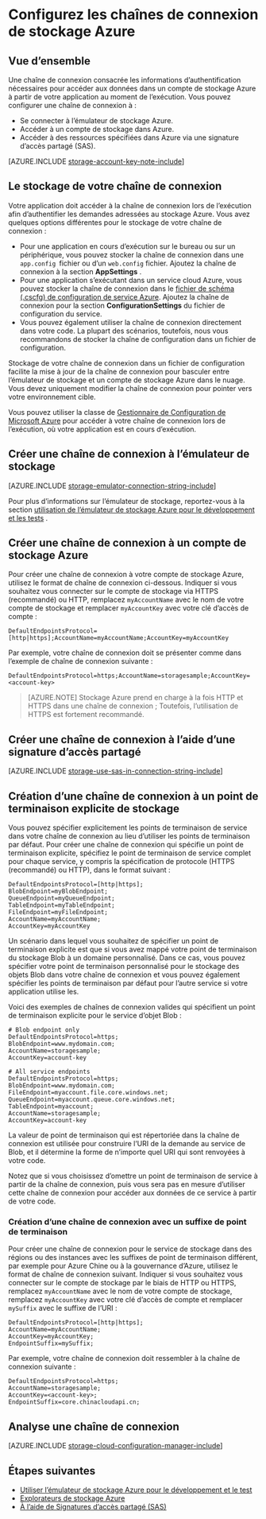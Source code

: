 <properties 
    pageTitle="Configurer une chaîne de connexion pour le stockage Azure | Microsoft Azure"
    description="Configurer une chaîne de connexion à un compte de stockage Azure. Une chaîne de connexion consacrée les informations nécessaires pour authentifier l’accès à un compte de stockage à partir de votre application au moment de l’exécution."
    services="storage"
    documentationCenter=""
    authors="tamram"
    manager="carmonm"
    editor="tysonn"/>

<tags
    ms.service="storage"
    ms.workload="storage"
    ms.tgt_pltfrm="na"
    ms.devlang="na"
    ms.topic="article"
    ms.date="10/18/2016"
    ms.author="tamram"/>

# <a name="configure-azure-storage-connection-strings"></a>Configurez les chaînes de connexion de stockage Azure

## <a name="overview"></a>Vue d’ensemble

Une chaîne de connexion consacrée les informations d’authentification nécessaires pour accéder aux données dans un compte de stockage Azure à partir de votre application au moment de l’exécution. Vous pouvez configurer une chaîne de connexion à :

- Se connecter à l’émulateur de stockage Azure.
- Accéder à un compte de stockage dans Azure.
- Accéder à des ressources spécifiées dans Azure via une signature d’accès partagé (SAS).

[AZURE.INCLUDE [storage-account-key-note-include](../../includes/storage-account-key-note-include.md)]

## <a name="storing-your-connection-string"></a>Le stockage de votre chaîne de connexion

Votre application doit accéder à la chaîne de connexion lors de l’exécution afin d’authentifier les demandes adressées au stockage Azure. Vous avez quelques options différentes pour le stockage de votre chaîne de connexion :

- Pour une application en cours d’exécution sur le bureau ou sur un périphérique, vous pouvez stocker la chaîne de connexion dans une `app.config `fichier ou d’un `web.config` fichier. Ajoutez la chaîne de connexion à la section **AppSettings** .
- Pour une application s’exécutant dans un service cloud Azure, vous pouvez stocker la chaîne de connexion dans le [fichier de schéma (.cscfg) de configuration de service Azure](https://msdn.microsoft.com/library/ee758710.aspx). Ajoutez la chaîne de connexion pour la section **ConfigurationSettings** du fichier de configuration du service.
- Vous pouvez également utiliser la chaîne de connexion directement dans votre code. La plupart des scénarios, toutefois, nous vous recommandons de stocker la chaîne de configuration dans un fichier de configuration.

Stockage de votre chaîne de connexion dans un fichier de configuration facilite la mise à jour de la chaîne de connexion pour basculer entre l’émulateur de stockage et un compte de stockage Azure dans le nuage. Vous devez uniquement modifier la chaîne de connexion pour pointer vers votre environnement cible.

Vous pouvez utiliser la classe de [Gestionnaire de Configuration de Microsoft Azure](https://www.nuget.org/packages/Microsoft.WindowsAzure.ConfigurationManager/) pour accéder à votre chaîne de connexion lors de l’exécution, où votre application est en cours d’exécution.

## <a name="create-a-connection-string-to-the-storage-emulator"></a>Créer une chaîne de connexion à l’émulateur de stockage

[AZURE.INCLUDE [storage-emulator-connection-string-include](../../includes/storage-emulator-connection-string-include.md)]

Pour plus d’informations sur l’émulateur de stockage, reportez-vous à la section [utilisation de l’émulateur de stockage Azure pour le développement et les tests](storage-use-emulator.md) .

## <a name="create-a-connection-string-to-an-azure-storage-account"></a>Créer une chaîne de connexion à un compte de stockage Azure

Pour créer une chaîne de connexion à votre compte de stockage Azure, utilisez le format de chaîne de connexion ci-dessous. Indiquer si vous souhaitez vous connecter sur le compte de stockage via HTTPS (recommandé) ou HTTP, remplacez `myAccountName` avec le nom de votre compte de stockage et remplacer `myAccountKey` avec votre clé d’accès de compte :

    DefaultEndpointsProtocol=[http|https];AccountName=myAccountName;AccountKey=myAccountKey

Par exemple, votre chaîne de connexion doit se présenter comme dans l’exemple de chaîne de connexion suivante :

    DefaultEndpointsProtocol=https;AccountName=storagesample;AccountKey=<account-key>

> [AZURE.NOTE] Stockage Azure prend en charge à la fois HTTP et HTTPS dans une chaîne de connexion ; Toutefois, l’utilisation de HTTPS est fortement recommandé.

## <a name="create-a-connection-string-using-a-shared-access-signature"></a>Créer une chaîne de connexion à l’aide d’une signature d’accès partagé

[AZURE.INCLUDE [storage-use-sas-in-connection-string-include](../../includes/storage-use-sas-in-connection-string-include.md)]

## <a name="creating-a-connection-string-to-an-explicit-storage-endpoint"></a>Création d’une chaîne de connexion à un point de terminaison explicite de stockage

Vous pouvez spécifier explicitement les points de terminaison de service dans votre chaîne de connexion au lieu d’utiliser les points de terminaison par défaut. Pour créer une chaîne de connexion qui spécifie un point de terminaison explicite, spécifiez le point de terminaison de service complet pour chaque service, y compris la spécification de protocole (HTTPS (recommandé) ou HTTP), dans le format suivant :

    DefaultEndpointsProtocol=[http|https];
    BlobEndpoint=myBlobEndpoint;
    QueueEndpoint=myQueueEndpoint;
    TableEndpoint=myTableEndpoint;
    FileEndpoint=myFileEndpoint;
    AccountName=myAccountName;
    AccountKey=myAccountKey

Un scénario dans lequel vous souhaitez de spécifier un point de terminaison explicite est que si vous avez mappé votre point de terminaison du stockage Blob à un domaine personnalisé. Dans ce cas, vous pouvez spécifier votre point de terminaison personnalisé pour le stockage des objets Blob dans votre chaîne de connexion et vous pouvez également spécifier les points de terminaison par défaut pour l’autre service si votre application utilise les.

Voici des exemples de chaînes de connexion valides qui spécifient un point de terminaison explicite pour le service d’objet Blob :

    # Blob endpoint only
    DefaultEndpointsProtocol=https;
    BlobEndpoint=www.mydomain.com;
    AccountName=storagesample;
    AccountKey=account-key

    # All service endpoints
    DefaultEndpointsProtocol=https;
    BlobEndpoint=www.mydomain.com;
    FileEndpoint=myaccount.file.core.windows.net;
    QueueEndpoint=myaccount.queue.core.windows.net;
    TableEndpoint=myaccount;
    AccountName=storagesample;
    AccountKey=account-key

La valeur de point de terminaison qui est répertoriée dans la chaîne de connexion est utilisée pour construire l’URI de la demande au service de Blob, et il détermine la forme de n’importe quel URI qui sont renvoyées à votre code.

Notez que si vous choisissez d’omettre un point de terminaison de service à partir de la chaîne de connexion, puis vous sera pas en mesure d’utiliser cette chaîne de connexion pour accéder aux données de ce service à partir de votre code.

### <a name="creating-a-connection-string-with-an-endpoint-suffix"></a>Création d’une chaîne de connexion avec un suffixe de point de terminaison

Pour créer une chaîne de connexion pour le service de stockage dans des régions ou des instances avec les suffixes de point de terminaison différent, par exemple pour Azure Chine ou à la gouvernance d’Azure, utilisez le format de chaîne de connexion suivant. Indiquer si vous souhaitez vous connecter sur le compte de stockage par le biais de HTTP ou HTTPS, remplacez `myAccountName` avec le nom de votre compte de stockage, remplacez `myAccountKey` avec votre clé d’accès de compte et remplacer `mySuffix` avec le suffixe de l’URI :


    DefaultEndpointsProtocol=[http|https];
    AccountName=myAccountName;
    AccountKey=myAccountKey;
    EndpointSuffix=mySuffix;


Par exemple, votre chaîne de connexion doit ressembler à la chaîne de connexion suivante :

    DefaultEndpointsProtocol=https;
    AccountName=storagesample;
    AccountKey=<account-key>;
    EndpointSuffix=core.chinacloudapi.cn;

## <a name="parsing-a-connection-string"></a>Analyse une chaîne de connexion

[AZURE.INCLUDE [storage-cloud-configuration-manager-include](../../includes/storage-cloud-configuration-manager-include.md)]


## <a name="next-steps"></a>Étapes suivantes

- [Utiliser l’émulateur de stockage Azure pour le développement et le test](storage-use-emulator.md)
- [Explorateurs de stockage Azure](storage-explorers.md)
- [À l’aide de Signatures d’accès partagé (SAS)](storage-dotnet-shared-access-signature-part-1.md)
